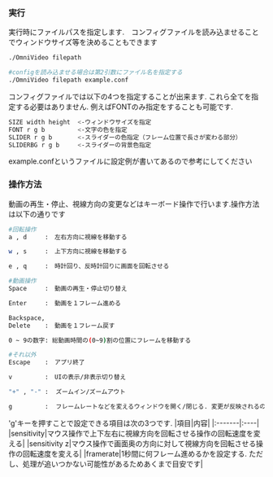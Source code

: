 

### 実行
実行時にファイルパスを指定します.　コンフィグファイルを読み込ませることでウィンドウサイズ等を決めることもできます
```bash
./OmniVideo filepath

#configを読み込ませる場合は第2引数にファイル名を指定する
./OmniVideo filepath example.conf
```
コンフィグファイルでは以下の4つを指定することが出来ます.
これら全てを指定する必要はありません.
例えばFONTのみ指定をすることも可能です.
```bash
SIZE width height  <-ウィンドウサイズを指定
FONT r g b         <-文字の色を指定
SLIDER r g b       <-スライダーの色指定（フレーム位置で長さが変わる部分）
SLIDERBG r g b     <-スライダーの背景色指定
```
example.confというファイルに設定例が書いてあるので参考にしてください

### 操作方法
動画の再生・停止、視線方向の変更などはキーボード操作で行います.操作方法は以下の通りです

```bash
#回転操作
a , d     :　左右方向に視線を移動する

w , s     :　上下方向に視線を移動する

e , q     :　時計回り、反時計回りに画面を回転させる

#動画操作
Space     :　動画の再生・停止切り替え

Enter     :　動画を１フレーム進める

Backspace,
Delete    :　動画を１フレーム戻す

0 ~ 9の数字: 総動画時間の(0~9)割の位置にフレームを移動する

#それ以外
Escape    :　アプリ終了

v         :　UIの表示/非表示切り替え

"+" , "-" :  ズームイン/ズームアウト

g         :  フレームレートなどを変えるウィンドウを開く/閉じる. 変更が反映されるのはウィンドウを閉じた時です
```
'g'キーを押すことで設定できる項目は次の3つです. 
|項目|内容|
|:-------|:----|
|sensitivity|マウス操作で上下左右に視線方向を回転させる操作の回転速度を変える|
|sensitivity z|マウス操作で画面奥の方向に対して視線方向を回転させる操作の回転速度を変える|
|framerate|1秒間に何フレーム進めるかを設定する. ただし、処理が追いつかない可能性があるためあくまで目安です|
